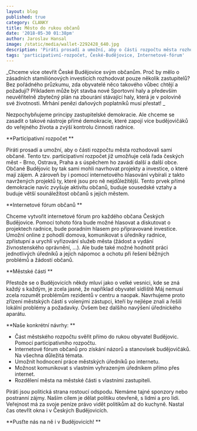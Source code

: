 ```yaml
---
layout: blog
published: true
category: CLANKY
title: Město do rukou občanů
date: '2018-05-30 01:38pm'
author: Jaroslav Hansal
image: /static/media/wallet-2292428_640.jpg
description: 'Piráti prosadí a umožní, aby o části rozpočtu města rozhodovali sami občané.'
tags: 'participativní-rozpočet, České-Budějovice, Internetové-fórum'
---
```

_Chceme více otevřít České Budějovice svým občanům. Proč by mělo o zásadních stamiliónových investicích rozhodovat pouze několik zastupitelů? Bez pořádného průzkumu, zda obyvatelé něco takového vůbec chtějí a požadují? Příkladem může být stavba nové Sportovní haly a především neuvěřitelně zbytečný plán na zbourání stávající haly, která je v polovině své životnosti. Mrhání penězi daňových poplatníků musí přestat!
_

Nezpochybňujeme principy zastupitelské demokracie. Ale chceme se zasadit o takové nástroje přímé demokracie, které zapojí více budějovičáků do veřejného života a zvýší kontrolu činnosti radnice. 

**Participativní rozpočet
**

Piráti prosadí a umožní, aby o části rozpočtu města rozhodovali sami občané. Tento tzv. participativní rozpočet již umožňuje celá řada českých měst - Brno, Ostrava, Praha a s úspěchem ho zavádí další a další obce. Občané Budějovic by tak sami mohli navrhovat projekty a investice, o které mají zájem. A zároveň by i pomocí internetového hlasování vybírali z takto navržených projektů ty, které jsou pro ně nejdůležitější. Tento prvek přímé demokracie navíc zvyšuje aktivitu občanů, buduje sousedské vztahy a buduje větší sounáležitost občanů s jejich městem. 

**Internetové fórum občanů
**

Chceme vytvořit internetové fórum pro každého občana Českých Budějovice. Pomocí tohoto fóra bude možné hlasovat a diskutovat o projektech radnice, bude poradním hlasem pro připravované investice. Umožní online z pohodlí domova, komunikovat s úředníky radnice, zpřístupní a urychlí vyřizování služeb města (žádost a vydání živnostenského oprávnění, ...). Ale bude také možné hodnotit práci jednotlivých úředníků a jejich nápomoc a ochotu při řešení běžných problémů a žádostí občanů.

**Městské části
**

Přestože se o Budějovicích někdy mluví jako o velké vesnici, kde se zná každý s každým, je zcela jasné, že například obyvatel sídliště Máj nemusí zcela rozumět problémům rezidentů v centru a naopak. Navrhujeme proto zřízení městských částí s volenými zástupci, kteří by nejlépe znali a řešili lokální problémy a požadavky. Ovšem bez dalšího navýšení úřednického aparátu. 

**Naše konkrétní návrhy:
**

* Část městského rozpočtu svěřit přímo do rukou obyvatel Budějovic. Pomocí participativního rozpočtu.
* Internetové fórum občanů pro získání názorů a stanovisek budějovičáků. Na všechna důležitá témata.
* Umožnit hodnocení práce městských úředníků po internetu.
* Možnost komunikovat s vlastním vyhrazeným úředníkem přímo přes internet.
* Rozdělení města na městské části s vlastními zastupiteli. 

Piráti jsou politická strana rostoucí odspodu. Nemáme tajné sponzory nebo postranní zájmy. Naším cílem je dělat politiku otevřeně, s lidmi a pro lidi. Veřejnost má za svoje peníze právo vidět politikům až do kuchyně. Nastal čas otevřít okna i v Českých Budějovicích.

**Pusťte nás na ně i v Budějovicích!
**
